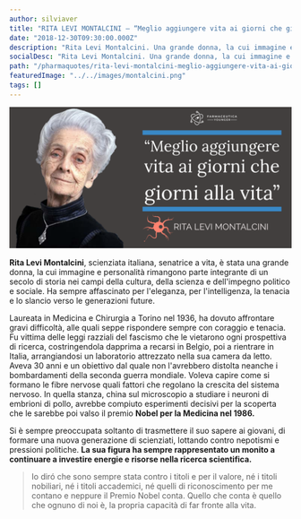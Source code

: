 ```yaml
---
author: silviaver
title: "RITA LEVI MONTALCINI – “Meglio aggiungere vita ai giorni che giorni alla vita”"
date: "2018-12-30T09:30:00.000Z"
description: "Rita Levi Montalcini. Una grande donna, la cui immagine e personalità rimangono parte integrante di un secolo di storia nei campi della cultura, della scienza e dell'impegno politico e sociale: affascinava per l'eleganza, incantava per l'intelligenza, la tenacia, lo slancio verso le generazioni future."
socialDesc: "Rita Levi Montalcini. Una grande donna, la cui immagine e personalità rimangono parte integrante di un secolo di storia nei campi della cultura, della scienza e dell'impegno politico e sociale: affascinava per l'eleganza, incantava per l'intelligenza, la tenacia, lo slancio verso le generazioni future."
path: "/pharmaquotes/rita-levi-montalcini-meglio-aggiungere-vita-ai-giorni-che-giorni-alla-vita/"
featuredImage: "../../images/montalcini.png"
tags: []
---
```


![null](../../images/montalcini.png)

**Rita Levi Montalcini**, scienziata italiana, senatrice a vita, è stata una grande donna, la cui immagine e personalità rimangono parte integrante di un secolo di storia nei campi della cultura, della scienza e dell'impegno politico e sociale. Ha sempre affascinato per l'eleganza, per l'intelligenza, la tenacia e lo slancio verso le generazioni future.

Laureata in Medicina e Chirurgia a Torino nel 1936, ha dovuto affrontare gravi difficoltà, alle quali seppe rispondere sempre con coraggio e tenacia. Fu vittima delle leggi razziali del fascismo che le vietarono ogni prospettiva di ricerca, costringendola dapprima a recarsi in Belgio, poi a rientrare in Italia, arrangiandosi un laboratorio attrezzato nella sua camera da letto. Aveva 30 anni e un obiettivo dal quale non l'avrebbero distolta neanche i bombardamenti della seconda guerra mondiale. Voleva capire come si formano le fibre nervose quali fattori che regolano la crescita del sistema nervoso. In quella stanza, china sul microscopio a studiare i neuroni di embrioni di pollo, avrebbe compiuto esperimenti decisivi per la scoperta che le sarebbe poi valso il premio **Nobel per la Medicina nel 1986.**

Si è sempre preoccupata soltanto di trasmettere il suo sapere ai giovani, di formare una nuova generazione di scienziati, lottando contro nepotismi e pressioni politiche. **La sua figura ha sempre rappresentato un monito a continuare a investire energie e risorse nella ricerca scientifica.**

> Io diró che sono sempre stata contro i titoli e per il valore, né i titoli nobiliari, né i titoli accademici, né quelli di riconoscimento per me contano e neppure il Premio Nobel conta. Quello che conta è quello che ognuno di noi è, la propria capacità di far fronte alla vita.
